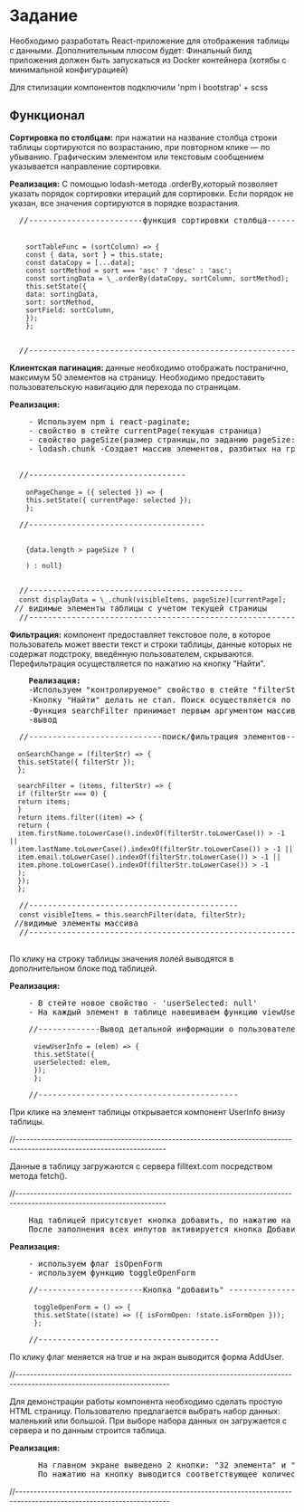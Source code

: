 <h1>Задание</h1>
<p>
  Необходимо разработать React-приложение для отображения таблицы с данными. Дополнительным плюсом будет: Финальный билд приложения должен быть запускаться из Docker контейнера (хотябы с минимальной конфигурацией)
  
  Для стилизации компонентов подключили 'npm i bootstrap' + scss
</p>

<h2>Функционал</h2>

<p>
<b>  Сортировка по столбцам:</b> при нажатии на название столбца строки таблицы сортируются по возрастанию, при повторном клике — по убыванию. Графическим элементом или текстовым сообщением указывается направление сортировки.
  
 <b> Реализация:</b> С помощью lodash-метода .orderBy,который позволяет указать порядок сортировки итераций для сортировки. Если порядок не указан, все значения сортируются в порядке возрастания.
</p>
<pre>
  //------------------------функция сортировки столбца------
  
  <code>
    sortTableFunc = (sortColumn) => {
    const { data, sort } = this.state;
    const dataCopy = [...data];
    const sortMethod = sort === 'asc' ? 'desc' : 'asc';
    const sortingData = \_.orderBy(dataCopy, sortColumn, sortMethod);
    this.setState({
    data: sortingData,
    sort: sortMethod,
    sortField: sortColumn,
    });
    };
  
  </code>
  //----------------------------------------------------------------------------------------------------------------------
</pre>

<b>Клиентская пагинация: </b>данные необходимо отображать постранично, максимум 50 элементов на страницу.
Необходимо предоставить пользовательскую навигацию для перехода по страницам.

<b>Реализация:</b>

<p>
<pre>
    - Используем npm i react-paginate;
    - свойство в стейте currentPage(текущая страница)
    - свойство pageSize(размер страницы,по заданию pageSize:50)
    - lodash.chunk -Создает массив элементов, разбитых на группы по длине размера. Если массив не может быть разделен равномерно, то последним фрагментом будут оставшиеся элементы.

</pre>
</p>  
<pre>
  //---------------------------------
  <code>
    onPageChange = ({ selected }) => {
    this.setState({ currentPage: selected });
    };
  </code>
  //-------------------------------------
</pre>

<pre>
  <code>
    {data.length > pageSize ? (
    <ReactPaginate
    previousLabel={'previous'}
    nextLabel={'next'}
    breakLabel={'...'}
    breakClassName={'break-me'}
    pageCount={pageCount}
    marginPagesDisplayed={2}
    initialPage={1}
    pageRangeDisplayed={10}
    onPageChange={this.onPageChange}
    containerClassName={'pagination'}
    activeClassName={'active'}
    pageClassName="page-item"
    pageLinkClassName="page-link"
    previousClassName="page-item"
    nextClassName="page-item"
    previousLinkClassName="page-link"
    nextLinkClassName="page-link"
    forcePage={this.state.currentPage}
    />
    ) : null}
  </code>
</pre>

<pre>
  //---------------------------------------------
  <code>const displayData = \_.chunk(visibleItems, pageSize)[currentPage];</code> // видимые элементы таблицы с учетом текущей страницы
  //------------------------------------------------------------------------------------------------------------------------
</pre>
<p>
  <b>Фильтрация:</b> компонент предоставляет текстовое поле, в которое пользователь может ввести текст и строки таблицы, данные которых не содержат подстроку, введённую пользователем, скрываются. Перефильтрация осуществляется по нажатию на кнопку "Найти".
</p>  
<p>
<pre>
    <b>Реализация:</b>
    -Используем "контролируемое" свойство в стейте "filterStr: '' "(Значение value в поле input)
    -Кнопку "Найти" делать не стал. Поиск осуществляется по событию onChange в поле <input>
    -Функция searchFilter принимает первым аргументом массив данных,вторым значение поля "filterStr"
    -вывод
</pre>
</p>

<pre>
  //----------------------------поиск/фильтрация элементов------------------
  <code>
  onSearchChange = (filterStr) => {
  this.setState({ filterStr });
  };
  
  searchFilter = (items, filterStr) => {
  if (filterStr === 0) {
  return items;
  }
  return items.filter((item) => {
  return (
  item.firstName.toLowerCase().indexOf(filterStr.toLowerCase()) > -1 ||
  item.lastName.toLowerCase().indexOf(filterStr.toLowerCase()) > -1 ||
  item.email.toLowerCase().indexOf(filterStr.toLowerCase()) > -1 ||
  item.phone.toLowerCase().indexOf(filterStr.toLowerCase()) > -1
  );
  });
  };
  </code>
  //--------------------------------------------
  <code>const visibleItems = this.searchFilter(data, filterStr);</code> //видимые элементы массива
  //------------------------------------------------------------------------------------------------------------------------

</pre>
<p>По клику на строку таблицы значения полей выводятся в дополнительном блоке под таблицей.</p>

<b>Реализация:</b>

<p>
<pre>
    - В стейте новое свойство - 'userSelected: null'
    - На каждый элемент в таблице навешиваем функцию viewUserInfo
</pre>
</p>
<pre>
    //-------------Вывод детальной информации о пользователе ----------
  <code>
      viewUserInfo = (elem) => {
      this.setState({
      userSelected: elem,
      });
      };
  </code>
    //------------------------------------------
</pre>
<p>  При клике на элемент таблицы открывается компонент UserInfo внизу таблицы.</p>
  //-----------------------------------------------------------------------------------------------------------------------

<p>Данные в таблицу загружаются с сервера filltext.com посредством метода fetch().</p>
//-----------------------------------------------------------------------------------------------------------------------

<p>
<pre>
    Над таблицей присутсвует кнопка добавить, по нажатию на которую выпадает форма добавления ряда +------+------------+-----------------+-----------------+---------------+ | id | firstName | lastName | email | phone | +------+------------+-----------------+-----------------+---------------+ |input | input | input | input | input | +------+------------+-----------------+-----------------+---------------+
    После заполнения всех инпутов активируется кнопка Добавить в таблицу которая вставляет заполненный ряд в начало таблицы
</pre>
</p>  
<b>Реализация:</b>

<p>
<pre>
    - используем флаг isOpenForm
    - используем функцию toggleOpenForm
</pre>
</p>
<pre>
    //----------------------Кнопка "добавить" -------------------
  <code>
      toggleOpenForm = () => {
      this.setState((state) => ({ isFormOpen: !state.isFormOpen }));
      };
  </code>
    //--------------------------------------
</pre>
<p>  По клику флаг меняется на true и на экран выводится форма AddUser.</p>
  //------------------------------------------------------------------------------------------------------------------------
<p>
    Для демонстрации работы компонента необходимо сделать простую HTML страницу. Пользователю предлагается выбрать набор данных: маленький или большой. При выборе набора данных он загружается с сервера и по данным строится таблица.
</p>  
 <b> Реализация:</b>
<p>
<pre>
      На главном экране выведено 2 кнопки: "32 элемента" и "1000 элементов".
      По нажатию на кнопку выводится соответствующее количество элементов в таблицу.
</pre>
</p>
  //------------------------------------------------------------------------------------------------------------------------
